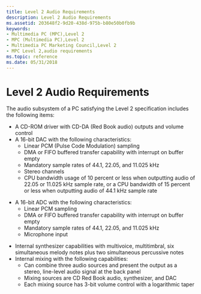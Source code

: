 ```yaml
---
title: Level 2 Audio Requirements
description: Level 2 Audio Requirements
ms.assetid: 203648f2-9d20-438d-975b-b80e50b0fb9b
keywords:
- Multimedia PC (MPC),Level 2
- MPC (Multimedia PC),Level 2
- Multimedia PC Marketing Council,Level 2
- MPC Level 2,audio requirements
ms.topic: reference
ms.date: 05/31/2018
---
```


# Level 2 Audio Requirements

The audio subsystem of a PC satisfying the Level 2 specification includes the following items:

-   A CD-ROM driver with CD-DA (Red Book audio) outputs and volume control
-   A 16-bit DAC with the following characteristics:
    -   Linear PCM (Pulse Code Modulation) sampling
    -   DMA or FIFO buffered transfer capability with interrupt on buffer empty
    -   Mandatory sample rates of 44.1, 22.05, and 11.025 kHz
    -   Stereo channels
    -   CPU bandwidth usage of 10 percent or less when outputting audio of 22.05 or 11.025 kHz sample rate, or a CPU bandwidth of 15 percent or less when outputting audio of 44.1 kHz sample rate

<!-- -->

-   A 16-bit ADC with the following characteristics:
    -   Linear PCM sampling
    -   DMA or FIFO buffered transfer capability with interrupt on buffer empty
    -   Mandatory sample rates of 44.1, 22.05, and 11.025 kHz
    -   Microphone input

<!-- -->

-   Internal synthesizer capabilities with multivoice, multitimbral, six simultaneous melody notes plus two simultaneous percussive notes
-   Internal mixing with the following capabilities:
    -   Can combine three audio sources and present the output as a stereo, line-level audio signal at the back panel
    -   Mixing sources are CD Red Book audio, synthesizer, and DAC
    -   Each mixing source has 3-bit volume control with a logarithmic taper

 

 




